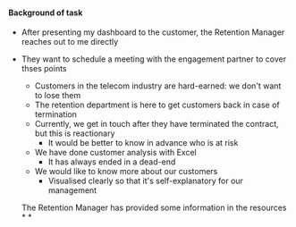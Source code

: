 #### Background of task
* After presenting my dashboard to the customer, the Retention Manager reaches out to me directly
* They want to schedule a meeting with the engagement partner to cover thses points
    * Customers in the telecom industry are hard-earned: we don't want to lose them
    * The retention department is here to get customers back in case of termination
    * Currently, we get in touch after they have terminated the contract, but this is reactionary
        * It would be better to know in advance who is at risk
    * We have done customer analysis with Excel
        * It has always ended in a dead-end
    *  We would like to know more about our customers
        * Visualised clearly so that it's self-explanatory for our management

  The Retention Manager has provided some information in the resources
        * 
        * 
